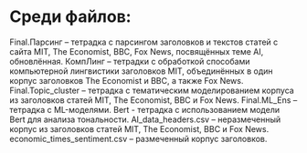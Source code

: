 # Среди файлов:

Final.Парсинг – тетрадка с парсингом заголовков и текстов статей с сайта MIT, The Economist, BBC, Fox News, посвящённых теме AI, обновлённая.
КомпЛинг – тетрадки с обработкой способами компьютерной лингвистики заголовков MIT,  объединённых в один корпус заголовков The Economist и BBC, а также Fox News.
Final.Topic_cluster – тетрадка c тематическим моделированием корпуса из заголовков статей MIT, The Economist, BBC и Fox News.
Final.ML_Ens – тетрадка c ML-моделями.
Bert - тетрадка с использованием модели Bert для анализа тональности. 
AI_data_headers.csv – неразмеченный корпус из заголовков статей MIT, The Economist, BBC и Fox News. 
economic_times_sentiment.csv – размеченный корпус заголовков. 
